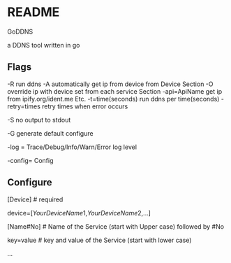 # README
GoDDNS

a DDNS tool written in go

## Flags
-R run ddns
	-A automatically get ip from device from Device Section
		-O override ip with device set from each service Section
	-api=ApiName get ip from ipify.org/ident.me Etc.
	-t=time(seconds) run ddns per time(seconds)
	-retry=times retry times when error occurs

-S no output to stdout

-G generate default configure

-log = Trace/Debug/Info/Warn/Error log level

-config= Config

## Configure
[Device] # required

device=[$YourDeviceName1$,$YourDeviceName2$,...]



[Name#No] # Name of the Service (start with Upper case) followed by #No

key=value # key and value of the Service (start with lower case)

...
